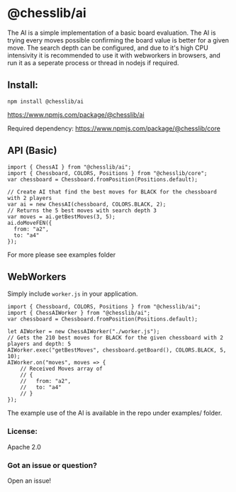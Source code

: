 # @chesslib/ai
The AI is a simple implementation of a basic board evaluation. The AI is trying every moves possible confirming the board value is better for a given move. The search depth can be configured, and due to it's high CPU intensivity it is recommended to use it with webworkers in browsers, and run it as a seperate process or thread in nodejs if required.




## Install:
`npm install @chesslib/ai`

https://www.npmjs.com/package/@chesslib/ai

Required dependency:
https://www.npmjs.com/package/@chesslib/core

## API (Basic)

```
import { ChessAI } from "@chesslib/ai";
import { Chessboard, COLORS, Positions } from "@chesslib/core";
var chessboard = Chessboard.fromPosition(Positions.default);

// Create AI that find the best moves for BLACK for the chessboard with 2 players
var ai = new ChessAI(chessboard, COLORS.BLACK, 2);
// Returns the 5 best moves with search depth 3
var moves = ai.getBestMoves(3, 5);
ai.doMoveFEN({
  from: "a2",
  to: "a4"
});
```
For more please see examples folder

## WebWorkers
Simply include `worker.js` in your application.

```
import { Chessboard, COLORS, Positions } from "@chesslib/ai";
import { ChessAIWorker } from "@chesslib/ai";
var chessboard = Chessboard.fromPosition(Positions.default);

let AIWorker = new ChessAIWorker("./worker.js");
// Gets the 210 best moves for BLACK for the given chessboard with 2 players and depth: 5
AIWorker.exec("getBestMoves", chessboard.getBoard(), COLORS.BLACK, 5, 10);
AIWorker.on("moves", moves => {
    // Received Moves array of 
    // {
    //   from: "a2",
    //   to: "a4"
    // }
});
```

The example use of the AI is available in the repo under examples/ folder.

### License:

Apache 2.0


### Got an issue or question?

Open an issue!
